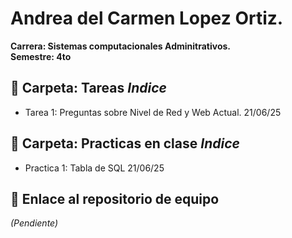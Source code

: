 # Andrea del Carmen Lopez Ortiz.
**Carrera: Sistemas computacionales Adminitrativos.**<br> 
**Semestre: 4to**<br> 

## 📁 Carpeta: Tareas *Indice*
- Tarea 1: Preguntas sobre Nivel de Red y Web Actual. 21/06/25

## 📁 Carpeta: Practicas en clase *Indice*
- Practica 1: Tabla de SQL 21/06/25

## 🔗 Enlace al repositorio de equipo
*(Pendiente)*
